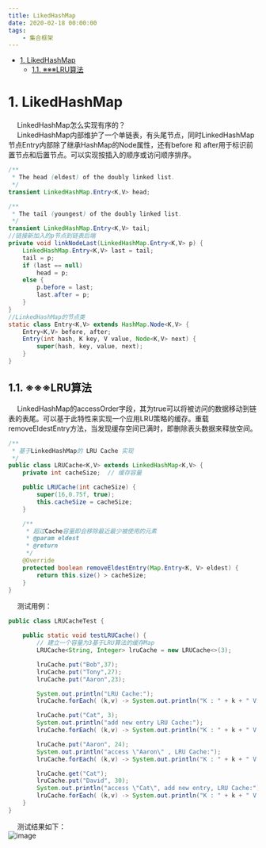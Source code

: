 ```yaml
---
title: LikedHashMap
date: 2020-02-18 00:00:00
tags:
    - 集合框架
---
```


<!-- TOC -->

- [1. LikedHashMap](#1-likedhashmap)
    - [1.1. ※※※LRU算法](#11-※※※lru算法)

<!-- /TOC -->

# 1. LikedHashMap  
<!-- 
https://mp.weixin.qq.com/s/pGNIEOGvOYDM5yiyMM8bRQ
-->
&emsp; LinkedHashMap怎么实现有序的？  
&emsp; LinkedHashMap内部维护了一个单链表，有头尾节点，同时LinkedHashMap节点Entry内部除了继承HashMap的Node属性，还有before 和 after用于标识前置节点和后置节点。可以实现按插入的顺序或访问顺序排序。  

```java
/**
 * The head (eldest) of the doubly linked list.
 */
transient LinkedHashMap.Entry<K,V> head;

/**
 * The tail (youngest) of the doubly linked list.
 */
transient LinkedHashMap.Entry<K,V> tail;
//链接新加入的p节点到链表后端
private void linkNodeLast(LinkedHashMap.Entry<K,V> p) {
    LinkedHashMap.Entry<K,V> last = tail;
    tail = p;
    if (last == null)
        head = p;
    else {
        p.before = last;
        last.after = p;
    }
}
//LinkedHashMap的节点类
static class Entry<K,V> extends HashMap.Node<K,V> {
    Entry<K,V> before, after;
    Entry(int hash, K key, V value, Node<K,V> next) {
        super(hash, key, value, next);
    }
}
```

## 1.1. ※※※LRU算法  
&emsp; LinkedHashMap的accessOrder字段，其为true可以将被访问的数据移动到链表的表尾。可以基于此特性来实现一个应用LRU策略的缓存。重载removeEldestEntry方法，当发现缓存空间已满时，即删除表头数据来释放空间。  

```java
/**
 * 基于LinkedHashMap的 LRU Cache 实现
 */
public class LRUCache<K,V> extends LinkedHashMap<K,V> {
    private int cacheSize;  // 缓存容量

    public LRUCache(int cacheSize) {
        super(16,0.75f, true);
        this.cacheSize = cacheSize;
    }

    /**
     * 超过Cache容量即会移除最近最少被使用的元素
     * @param eldest
     * @return
     */
    @Override
    protected boolean removeEldestEntry(Map.Entry<K, V> eldest) {
        return this.size() > cacheSize;
    }
}
```
&emsp; 测试用例：  

```java
public class LRUCacheTest {

    public static void testLRUCache() {
        // 建立一个容量为3基于LRU算法的缓存Map
        LRUCache<String, Integer> lruCache = new LRUCache<>(3);

        lruCache.put("Bob",37);
        lruCache.put("Tony",27);
        lruCache.put("Aaron",23);

        System.out.println("LRU Cache:");
        lruCache.forEach( (k,v) -> System.out.println("K : " + k + " V : " + v ) );

        lruCache.put("Cat", 3);
        System.out.println("add new entry LRU Cache:");
        lruCache.forEach( (k,v) -> System.out.println("K : " + k + " V : " + v ) );

        lruCache.put("Aaron", 24);
        System.out.println("access \"Aaron\" , LRU Cache:");
        lruCache.forEach( (k,v) -> System.out.println("K : " + k + " V : " + v ) );

        lruCache.get("Cat");
        lruCache.put("David", 30);
        System.out.println("access \"Cat\", add new entry, LRU Cache:");
        lruCache.forEach( (k,v) -> System.out.println("K : " + k + " V : " + v ) );
    }
}
```
&emsp; 测试结果如下：  
![image](https://gitee.com/wt1814/pic-host/raw/master/images/java/JDK/Collection/collection-10.png)  



